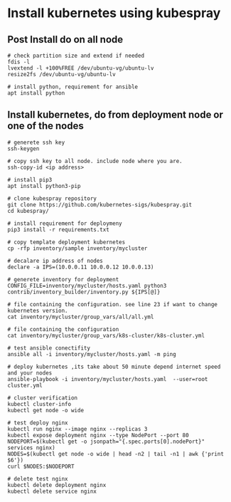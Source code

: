 # Install kubernetes using kubespray

## Post Install do on all node
	# check partition size and extend if needed
	fdis -l
	lvextend -l +100%FREE /dev/ubuntu-vg/ubuntu-lv
	resize2fs /dev/ubuntu-vg/ubuntu-lv

	# install python, requirement for ansible
	apt install python

## Install kubernetes, do from deployment node or one of the nodes
	# generete ssh key
	ssh-keygen

	# copy ssh key to all node. include node where you are. 
	ssh-copy-id <ip address>

	# install pip3
	apt install python3-pip

	# clone kubespray repository
	git clone https://github.com/kubernetes-sigs/kubespray.git
	cd kubespray/

	# install requirement for deploymeny
	pip3 install -r requirements.txt

	# copy template deployment kubernetes
	cp -rfp inventory/sample inventory/mycluster

	# decalare ip address of nodes
	declare -a IPS=(10.0.0.11 10.0.0.12 10.0.0.13)

	# generete inventory for deployment
	CONFIG_FILE=inventory/mycluster/hosts.yaml python3 contrib/inventory_builder/inventory.py ${IPS[@]}

	# file containing the configuration. see line 23 if want to change kubernetes version.
	cat inventory/mycluster/group_vars/all/all.yml

	# file containing the configuration
	cat inventory/mycluster/group_vars/k8s-cluster/k8s-cluster.yml

	# test ansible conectifity 
	ansible all -i inventory/mycluster/hosts.yaml -m ping

	# deploy kubernetes ,its take about 50 minute depend internet speed and your nodes
	ansible-playbook -i inventory/mycluster/hosts.yaml  --user=root cluster.yml

	# cluster verification
	kubectl cluster-info
	kubectl get node -o wide

	# test deploy nginx
	kubectl run nginx --image nginx --replicas 3
	kubectl expose deployment nginx --type NodePort --port 80
	NODEPORT=$(kubectl get -o jsonpath="{.spec.ports[0].nodePort}" services nginx)
	NODES=$(kubectl get node -o wide | head -n2 | tail -n1 | awk {'print $6'})
	curl $NODES:$NODEPORT

	# delete test nginx
	kubectl delete deployment nginx
	kubectl delete service nginx
